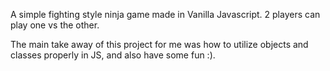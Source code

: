 A simple fighting style ninja game made in Vanilla Javascript.
2 players can play one vs the other.

The main take away of this project for me was how to utilize objects and classes properly in JS, and also have some fun :).
